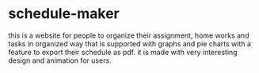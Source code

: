 # schedule-maker
this is a website for people to organize their assignment, home works and tasks in organized way that is supported with graphs and pie charts with a feature to export their schedule as pdf. it is made with very interesting design and animation for users.

